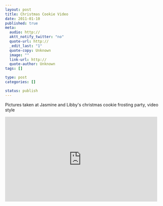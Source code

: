 ```yaml
--- 
layout: post
title: Christmas Cookie Video
date: 2011-01-10
published: true
meta: 
  audio: http://
  aktt_notify_twitter: "no"
  quote-url: http://
  _edit_last: "1"
  quote-copy: Unknown
  image: ""
  link-url: http://
  quote-author: Unknown
tags: []

type: post
categories: []

status: publish
---
```

Pictures taken at Jasmine and Libby's christmas cookie frosting party, video style

<iframe src="http://player.vimeo.com/video/18593141?color=0" frameborder="0" height="278" width="500"></iframe>
